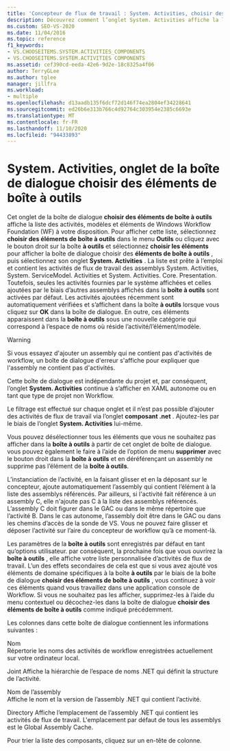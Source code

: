 ```yaml
---
title: 'Concepteur de flux de travail : System. Activities, choisir des éléments de boîte à outils'
description: Découvrez comment l’onglet System. Activities affiche la liste des activités, modèles et éléments de Windows Workflow Foundation (WF) à votre disposition.
ms.custom: SEO-VS-2020
ms.date: 11/04/2016
ms.topic: reference
f1_keywords:
- VS.CHOOSEITEMS.SYSTEM.ACTIVITIES_COMPONENTS
- VS.CHOOSEITEMS.SYSTEM.ACTIVITIES COMPONENTS
ms.assetid: cef390cd-eeda-42e6-9d2e-18c8325a4f06
author: TerryGLee
ms.author: tglee
manager: jillfra
ms.workload:
- multiple
ms.openlocfilehash: d13aadb135f6dcf72d146f74ea2804ef34228641
ms.sourcegitcommit: ed26b6e313b766c4d92764c303954e2385c6693e
ms.translationtype: MT
ms.contentlocale: fr-FR
ms.lasthandoff: 11/10/2020
ms.locfileid: "94433893"
---
```

# <a name="systemactivities-tab-choose-toolbox-items-dialog-box"></a>System. Activities, onglet de la boîte de dialogue choisir des éléments de boîte à outils

Cet onglet de la boîte de dialogue **choisir des éléments de boîte à outils** affiche la liste des activités, modèles et éléments de Windows Workflow Foundation (WF) à votre disposition. Pour afficher cette liste, sélectionnez **choisir des éléments de boîte à outils** dans le menu **Outils** ou cliquez avec le bouton droit sur la boîte **à outils** et sélectionnez **choisir les éléments** pour afficher la boîte de dialogue choisir des **éléments de boîte à outils** , puis sélectionnez son onglet **System. Activities** . La liste est prête à l’emploi et contient les activités de flux de travail des assemblys System. Activities, System. ServiceModel. Activities et System. Activities. Core. Presentation. Toutefois, seules les activités fournies par le système affichées et celles ajoutées par le biais d’autres assemblys affichés dans la **boîte à outils** sont activées par défaut. Les activités ajoutées récemment sont automatiquement vérifiées et s’affichent dans la boîte **à outils** lorsque vous cliquez sur **OK** dans la boîte de dialogue. En outre, ces éléments apparaissent dans la **boîte à outils** sous une nouvelle catégorie qui correspond à l’espace de noms où réside l’activité/l’élément/modèle.

> [!WARNING]
> Si vous essayez d'ajouter un assembly qui ne contient pas d'activités de workflow, un boîte de dialogue d'erreur s'affiche pour expliquer que l'assembly ne contient pas d'activités.

Cette boîte de dialogue est indépendante du projet et, par conséquent, l’onglet **System. Activities** continue à s’afficher en XAML autonome ou en tant que type de projet non Workflow.

Le filtrage est effectué sur chaque onglet et il n’est pas possible d’ajouter des activités de flux de travail via l’onglet **composant .net** . Ajoutez-les par le biais de l’onglet **System. Activities** lui-même.

Vous pouvez désélectionner tous les éléments que vous ne souhaitez pas afficher dans la **boîte à outils** à partir de cet onglet de boîte de dialogue. vous pouvez également le faire à l’aide de l’option de menu **supprimer** avec le bouton droit dans la **boîte à outils** et en déréférençant un assembly ne supprime pas l’élément de la **boîte à outils**.

L’instanciation de l’activité, en la faisant glisser et en la déposant sur le concepteur, ajoute automatiquement l’assembly qui contient l’élément à la liste des assemblys référencés. Par ailleurs, si l'activité fait référence à un assembly C, elle n'ajoute pas C à la liste des assemblys référencés. L’assembly C doit figurer dans le GAC ou dans le même répertoire que l’activité B. Dans le cas autonome, l’assembly doit être dans le GAC ou dans les chemins d’accès de la sonde de VS. Vous ne pouvez faire glisser et déposer l’activité sur l’aire du concepteur de workflow qu’à ce moment-là.

Les paramètres de la **boîte à outils** sont enregistrés par défaut en tant qu’options utilisateur. par conséquent, la prochaine fois que vous ouvrirez la **boîte à outils** , elle affiche votre liste personnalisée d’activités de flux de travail. L’un des effets secondaires de cela est que si vous avez ajouté vos éléments de domaine spécifiques à la boîte **à outils** par le biais de la boîte de dialogue **choisir des éléments de boîte à outils** , vous continuez à voir ces éléments quand vous travaillez dans une application console de Workflow. Si vous ne souhaitez pas les afficher, supprimez-les à l’aide du menu contextuel ou décochez-les dans la boîte de dialogue **choisir des éléments de boîte à outils** comme indiqué précédemment.

Les colonnes dans cette boîte de dialogue contiennent les informations suivantes :

Nom\
Répertorie les noms des activités de workflow enregistrées actuellement sur votre ordinateur local.

Joint
Affiche la hiérarchie de l’espace de noms .NET qui définit la structure de l’activité.

Nom de l’assembly \
Affiche le nom et la version de l’assembly .NET qui contient l’activité.

Directory
Affiche l’emplacement de l’assembly .NET qui contient les activités de flux de travail. L'emplacement par défaut de tous les assemblys est le Global Assembly Cache.

Pour trier la liste des composants, cliquez sur un en-tête de colonne.
